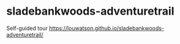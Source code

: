 # sladebankwoods-adventuretrail
Self-guided tour
https://louwatson.github.io/sladebankwoods-adventuretrail/
